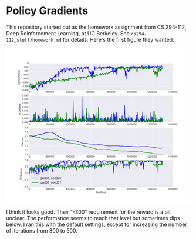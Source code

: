 # Policy Gradients

This repository started out as the homework assignment from CS 294-112, Deep
Reinforcement Learning, at UC Berkeley. See `cs294-112_stuff/homework.md` for
details. Here's the first figure they wanted:

![part01](figures/part_01.png?raw=true)

I think it looks good. Their "-300" requirement for the reward is a bit unclear.
The performance seems to reach that level but sometimes dips below. I ran this
with the default settings, except for increasing the number of iterations from
300 to 500.
